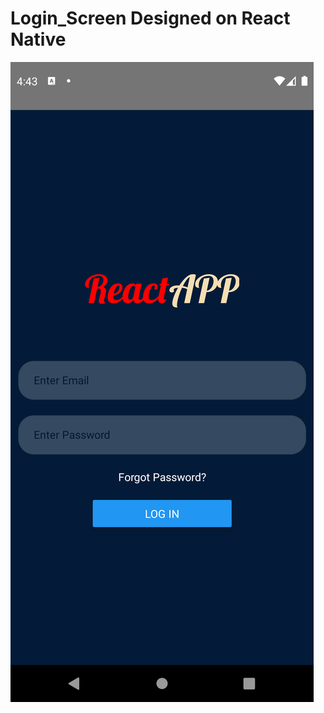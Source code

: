 # Login_Screen Designed on React Native
![Login Screen Design On React Native ](https://github.com/ibadsaleem/Login_Screen/blob/master/LoginScreen.png)
